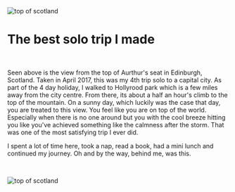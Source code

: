 <img src='https://firebasestorage.googleapis.com/v0/b/zaxisapp.appspot.com/o/IMG_20170423_113445.jpg?alt=media&token=c06def73-92c7-4624-a8be-9f1941e76bcd' title='top of scotland' class='post-first-image img-portrait' />

# The best solo trip I made

&nbsp;

Seen above is the view from the top of Aurthur's seat in Edinburgh, Scotland. Taken in April 2017, this was my 4th trip solo to a capital city. As part of the 4 day holiday, I walked to Hollyrood park which is a few miles away from the city centre. From there, its about a half an hour's climb to the top of the mountain. On a sunny day, which luckily was the case that day, you are treated to this view. You feel like you are on top of the world. Especially when there is no one around but you with the cool breeze hitting you like you've achieved something like the calmness after the storm. That was one of the most satisfying trip I ever did.

I spent a lot of time here, took a nap, read a book, had a mini lunch and continued my journey. Oh and by the way, behind me, was this.

&nbsp;

<img src='https://firebasestorage.googleapis.com/v0/b/zaxisapp.appspot.com/o/IMG_20170423_111102.jpg?alt=media&token=2fc12745-4384-4a47-8361-64c6351ce630' title='top of scotland' class='post-first-image img-portrait' />
